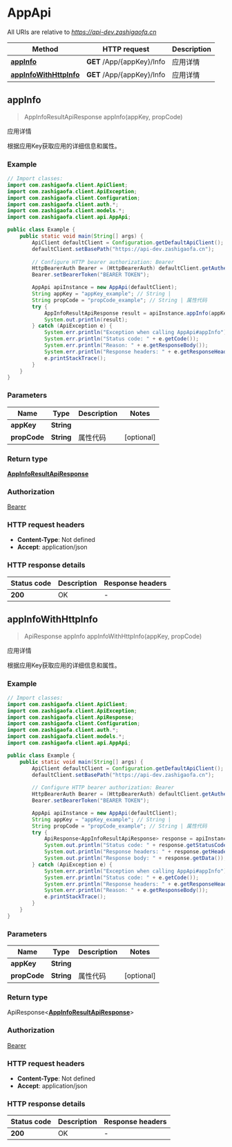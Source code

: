 # AppApi

All URIs are relative to *https://api-dev.zashigaofa.cn*

| Method | HTTP request | Description |
|------------- | ------------- | -------------|
| [**appInfo**](AppApi.md#appInfo) | **GET** /App/{appKey}/Info | 应用详情 |
| [**appInfoWithHttpInfo**](AppApi.md#appInfoWithHttpInfo) | **GET** /App/{appKey}/Info | 应用详情 |



## appInfo

> AppInfoResultApiResponse appInfo(appKey, propCode)

应用详情

根据应用Key获取应用的详细信息和属性。

### Example

```java
// Import classes:
import com.zashigaofa.client.ApiClient;
import com.zashigaofa.client.ApiException;
import com.zashigaofa.client.Configuration;
import com.zashigaofa.client.auth.*;
import com.zashigaofa.client.models.*;
import com.zashigaofa.client.api.AppApi;

public class Example {
    public static void main(String[] args) {
        ApiClient defaultClient = Configuration.getDefaultApiClient();
        defaultClient.setBasePath("https://api-dev.zashigaofa.cn");
        
        // Configure HTTP bearer authorization: Bearer
        HttpBearerAuth Bearer = (HttpBearerAuth) defaultClient.getAuthentication("Bearer");
        Bearer.setBearerToken("BEARER TOKEN");

        AppApi apiInstance = new AppApi(defaultClient);
        String appKey = "appKey_example"; // String | 
        String propCode = "propCode_example"; // String | 属性代码
        try {
            AppInfoResultApiResponse result = apiInstance.appInfo(appKey, propCode);
            System.out.println(result);
        } catch (ApiException e) {
            System.err.println("Exception when calling AppApi#appInfo");
            System.err.println("Status code: " + e.getCode());
            System.err.println("Reason: " + e.getResponseBody());
            System.err.println("Response headers: " + e.getResponseHeaders());
            e.printStackTrace();
        }
    }
}
```

### Parameters


| Name | Type | Description  | Notes |
|------------- | ------------- | ------------- | -------------|
| **appKey** | **String**|  | |
| **propCode** | **String**| 属性代码 | [optional] |

### Return type

[**AppInfoResultApiResponse**](AppInfoResultApiResponse.md)


### Authorization

[Bearer](../README.md#Bearer)

### HTTP request headers

- **Content-Type**: Not defined
- **Accept**: application/json

### HTTP response details
| Status code | Description | Response headers |
|-------------|-------------|------------------|
| **200** | OK |  -  |

## appInfoWithHttpInfo

> ApiResponse<AppInfoResultApiResponse> appInfo appInfoWithHttpInfo(appKey, propCode)

应用详情

根据应用Key获取应用的详细信息和属性。

### Example

```java
// Import classes:
import com.zashigaofa.client.ApiClient;
import com.zashigaofa.client.ApiException;
import com.zashigaofa.client.ApiResponse;
import com.zashigaofa.client.Configuration;
import com.zashigaofa.client.auth.*;
import com.zashigaofa.client.models.*;
import com.zashigaofa.client.api.AppApi;

public class Example {
    public static void main(String[] args) {
        ApiClient defaultClient = Configuration.getDefaultApiClient();
        defaultClient.setBasePath("https://api-dev.zashigaofa.cn");
        
        // Configure HTTP bearer authorization: Bearer
        HttpBearerAuth Bearer = (HttpBearerAuth) defaultClient.getAuthentication("Bearer");
        Bearer.setBearerToken("BEARER TOKEN");

        AppApi apiInstance = new AppApi(defaultClient);
        String appKey = "appKey_example"; // String | 
        String propCode = "propCode_example"; // String | 属性代码
        try {
            ApiResponse<AppInfoResultApiResponse> response = apiInstance.appInfoWithHttpInfo(appKey, propCode);
            System.out.println("Status code: " + response.getStatusCode());
            System.out.println("Response headers: " + response.getHeaders());
            System.out.println("Response body: " + response.getData());
        } catch (ApiException e) {
            System.err.println("Exception when calling AppApi#appInfo");
            System.err.println("Status code: " + e.getCode());
            System.err.println("Response headers: " + e.getResponseHeaders());
            System.err.println("Reason: " + e.getResponseBody());
            e.printStackTrace();
        }
    }
}
```

### Parameters


| Name | Type | Description  | Notes |
|------------- | ------------- | ------------- | -------------|
| **appKey** | **String**|  | |
| **propCode** | **String**| 属性代码 | [optional] |

### Return type

ApiResponse<[**AppInfoResultApiResponse**](AppInfoResultApiResponse.md)>


### Authorization

[Bearer](../README.md#Bearer)

### HTTP request headers

- **Content-Type**: Not defined
- **Accept**: application/json

### HTTP response details
| Status code | Description | Response headers |
|-------------|-------------|------------------|
| **200** | OK |  -  |


